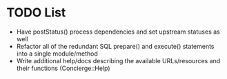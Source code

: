 # TODO List
* Have postStatus() process dependencies and set upstream statuses as well
* Refactor all of the redundant SQL prepare() and execute() statements into a single module/method
* Write additional help/docs describing the available URLs/resources and their functions (Concierge::Help)
